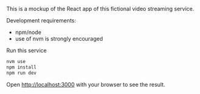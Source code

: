 This is a mockup of the React app of this fictional video streaming service.

Development requirements:
- npm/node
- use of nvm is strongly encouraged

Run this service 
```bash
nvm use
npm install
npm run dev
```

Open [http://localhost:3000](http://localhost:3000) with your browser to see the result.
